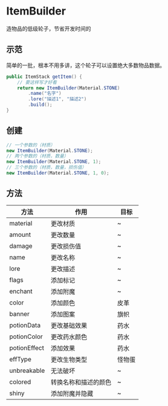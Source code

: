 # ItemBuilder
造物品的低级轮子，节省开发时间的

## 示范
简单的一批，根本不用多讲，这个轮子可以设置绝大多数物品数据。 
```java
public ItemStack getItem() {
    // 要这样写才好看
    return new ItemBuilder(Material.STONE)
        .name("名字")
        .lore("描述1", "描述2")
        .build();
}
```

## 创建
```java
// 一个参数的（材质）
new ItemBuilder(Material.STONE);
// 两个参数的（材质，数量）
new ItemBuilder(Material.STONE, 1);
// 三个参数的（材质，数量，损伤值）
new ItemBuilder(Material.STONE, 1, 0);
```

## 方法
| 方法 | 作用 | 目标 |
| --- | --- | --- | 
| material | 更改材质 | ~ |
| amount | 更改数量 | ~ |
| damage | 更改损伤值 | ~ |
| name | 更改名称 | ~ |
| lore | 更改描述 | ~ |
| flags | 添加标记 | ~ |
| enchant | 添加附魔 | ~ |
| color | 添加颜色 | 皮革 |
| banner | 添加图案 | 旗帜 |
| potionData | 更改基础效果 | 药水 |
| potionColor | 更改药水颜色 | 药水 |
| potionEffect | 添加效果 | 药水 |
| effType | 更改生物类型 | 怪物蛋 |
| unbreakable | 无法破坏 | ~ |
| colored | 转换名称和描述的颜色 | ~ |
| shiny | 添加附魔并隐藏 | ~ |
